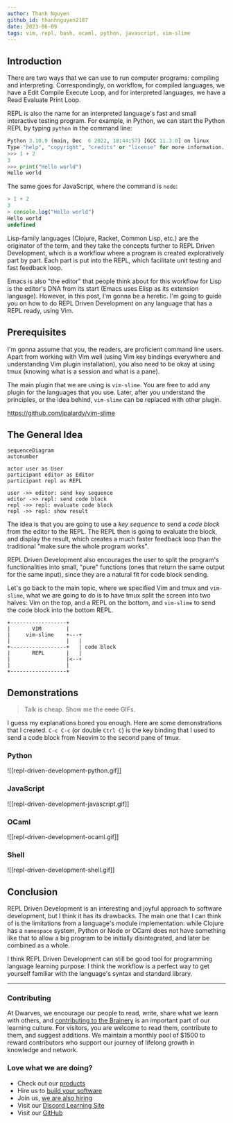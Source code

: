 ```yaml
---
author: Thanh Nguyen
github_id: thanhnguyen2187
date: 2023-06-09
tags: vim, repl, bash, ocaml, python, javascript, vim-slime
---
```


## Introduction

There are two ways that we can use to run computer programs: compiling and
interpreting. Correspondingly, on workflow, for compiled languages, we have a
Edit Compile Execute Loop, and for interpreted languages, we have a Read
Evaluate Print Loop.

REPL is also the name for an interpreted language's fast and small interactive
testing program. For example, in Python, we can start the Python REPL by typing
`python` in the command line:

```python
Python 3.10.9 (main, Dec  6 2022, 18:44:57) [GCC 11.3.0] on linux
Type "help", "copyright", "credits" or "license" for more information.
>>> 1 + 2
3
>>> print("Hello world")
Hello world
```

The same goes for JavaScript, where the command is `node`:

```js
> 1 + 2
3
> console.log("Hello world")
Hello world
undefined
```

Lisp-family languages (Clojure, Racket, Common Lisp, etc.) are the originator of
the term, and they take the concepts further to REPL Driven Development, which
is a workflow where a program is created exploratively part by part. Each part
is put into the REPL, which facilitate unit testing and fast feedback loop.

Emacs is also "the editor" that people think about for this workflow for Lisp is
the editor's DNA from its start (Emacs uses Elisp as its extension language).
However, in this post, I'm gonna be a heretic. I'm going to guide you on how to
do REPL Driven Development on any language that has a REPL ready, using Vim.

## Prerequisites

I'm gonna assume that you, the readers, are proficient command line users. Apart
from working with Vim well (using Vim key bindings everywhere and understanding
Vim plugin installation), you also need to be okay at using tmux (knowing what
is a session and what is a pane).

The main plugin that we are using is `vim-slime`. You are free to add any plugin
for the languages that you use. Later, after you understand the principles, or
the idea behind, `vim-slime` can be replaced with other plugin.

https://github.com/jpalardy/vim-slime

## The General Idea

```mermaid
sequenceDiagram
autonumber

actor user as User
participant editor as Editor
participant repl as REPL

user ->> editor: send key sequence
editor ->> repl: send code block
repl ->> repl: evaluate code block
repl ->> repl: show result
```

The idea is that you are going to use a *key sequence* to send a *code block*
from the editor to the REPL. The REPL then is going to evaluate the block, and
display the result, which creates a much faster feedback loop than the
traditional "make sure the whole program works".

REPL Driven Development also encourages the user to split the program's
functionalities into small, "pure" functions (ones that return the same output
for the same input), since they are a natural fit for code block sending.

Let's go back to the main topic, where we specified Vim and tmux and
`vim-slime`, what we are going to do is to have tmux split the screen into two
halves: Vim on the top, and a REPL on the bottom, and `vim-slime` to send the
code block into the bottom REPL.

```goat
+------------------+                                                            
|       VIM        |
|     vim-slime    +---+
|                  |   |
+------------------+   | code block
|       REPL       |   |
|                  |<--+
|                  |
+------------------+
```

## Demonstrations

> Talk is cheap. Show me the ~~code~~ GIFs.

I guess my explanations bored you enough. Here are some demonstrations that I
created. `C-c C-c` (or double `Ctrl C`) is the key binding that I used to send
a code block from Neovim to the second pane of tmux.

### Python

![[repl-driven-development-python.gif]]

### JavaScript

![[repl-driven-development-javascript.gif]]

### OCaml

![[repl-driven-development-ocaml.gif]]

### Shell

![[repl-driven-development-shell.gif]]

## Conclusion

REPL Driven Development is an interesting and joyful approach to software
development, but I think it has its drawbacks. The main one that I can think of
is the limitations from a language's module implementation: while Clojure has a
`namespace` system, Python or Node or OCaml does not have something like that to
allow a big program to be initially disintegrated, and later be combined as a
whole.

I think REPL Driven Development can still be good tool for programming language
learning purpose: I think the workflow is a perfect way to get yourself familiar
with the language's syntax and standard library.


---
<!-- CTA -->
### Contributing

At Dwarves, we encourage our people to read, write, share what we learn with others, and [contributing to the Brainery](./CONTRIBUTING.md) is an important part of our learning culture. For visitors, you are welcome to read them, contribute to them, and suggest additions. We maintain a monthly pool of $1500 to reward contributors who support our journey of lifelong growth in knowledge and network.

### Love what we are doing?

- Check out our [products](https://superbits.co)
- Hire us to [build your software](https://d.foundation)
- Join us, [we are also hiring](https://github.com/dwarvesf/WeAreHiring)
- Visit our [Discord Learning Site](https://discord.gg/dzNBpNTVEZ)
- Visit our [GitHub](https://github.com/dwarvesf)